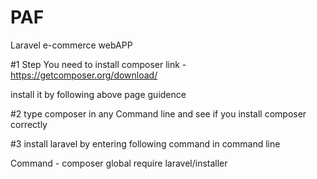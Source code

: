 # PAF
Laravel e-commerce webAPP

#1 Step 
You need to install composer
link - https://getcomposer.org/download/

install it by following above page guidence


#2 type composer in any Command line and see if you install composer correctly

#3 install laravel by entering following command in command line

Command - composer global require laravel/installer


